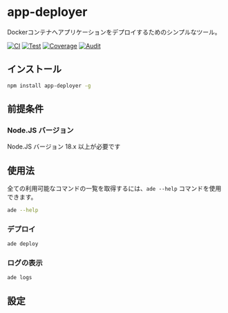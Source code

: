 # app-deployer

Dockerコンテナへアプリケーションをデプロイするためのシンプルなツール。

[![CI](https://github.com/sumor-cloud/app-deployer/actions/workflows/ci.yml/badge.svg)](https://github.com/sumor-cloud/app-deployer/actions/workflows/ci.yml)
[![Test](https://github.com/sumor-cloud/app-deployer/actions/workflows/ut.yml/badge.svg)](https://github.com/sumor-cloud/app-deployer/actions/workflows/ut.yml)
[![Coverage](https://github.com/sumor-cloud/app-deployer/actions/workflows/coverage.yml/badge.svg)](https://github.com/sumor-cloud/app-deployer/actions/workflows/coverage.yml)
[![Audit](https://github.com/sumor-cloud/app-deployer/actions/workflows/audit.yml/badge.svg)](https://github.com/sumor-cloud/app-deployer/actions/workflows/audit.yml)

## インストール

```bash
npm install app-deployer -g
```

## 前提条件

### Node.JS バージョン

Node.JS バージョン 18.x 以上が必要です

## 使用法

全ての利用可能なコマンドの一覧を取得するには、`ade --help` コマンドを使用できます。

```bash
ade --help
```

### デプロイ

```bash
ade deploy
```

### ログの表示

```bash
ade logs
```

## 設定
